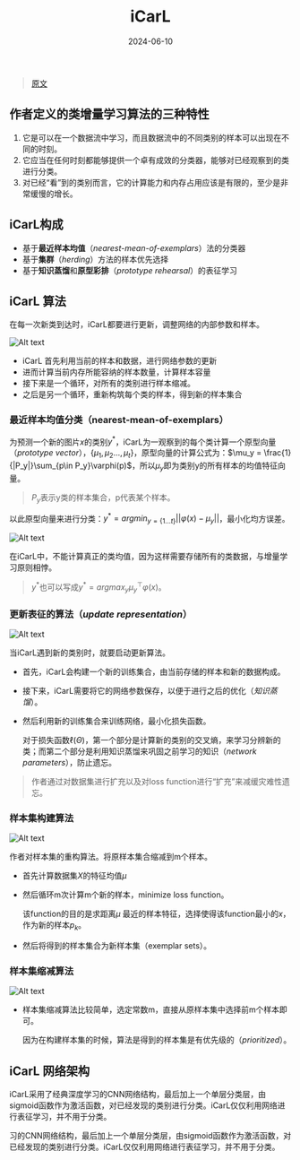 ﻿---
title: iCarL
summary: CVPR2017 | Replay data, NME, KD & Prototipical.
date: 2024-06-10
authors:
  - admin
tags:
  - Replay
  - continual learning
---
>[原文](https://arxiv.org/abs/1611.07725)
## 作者定义的类增量学习算法的三种特性

1. 它是可以在一个数据流中学习，而且数据流中的不同类别的样本可以出现在不同的时刻。
2. 它应当在任何时刻都能够提供一个卓有成效的分类器，能够对已经观察到的类进行分类。
3. 对已经“看”到的类别而言，它的计算能力和内存占用应该是有限的，至少是非常缓慢的增长。

## iCarL构成
- 基于**最近样本均值**（*nearest-mean-of-exemplars*）法的分类器
- 基于**集群**（*herding*）方法的样本优先选择
- 基于**知识蒸馏**和**原型彩排**（*prototype rehearsal*）的表征学习

## iCarL 算法

在每一次新类到达时，iCarL都要进行更新，调整网络的内部参数和样本。

![Alt text](/iCarL/image.png)


- iCarL 首先利用当前的样本和数据，进行网络参数的更新
- 进而计算当前内存所能容纳的样本数量，计算样本容量
- 接下来是一个循环，对所有的类别进行样本缩减。
- 之后是另一个循环，重新构筑每个类的样本，得到新的样本集合

### 最近样本均值分类（nearest-mean-of-exemplars）

为预测一个新的图片$x$的类别$y^*$，iCarL为一观察到的每个类计算一个原型向量（*prototype vector*），$\{\mu_1,\mu_2...,\mu_t\}$，原型向量的计算公式为：$\mu_y = \frac{1}{|P_y|}\sum_{p\in P_y}\varphi(p)$，所以$\mu_y$即为类别y的所有样本的均值特征向量。

> $P_y$表示y类的样本集合，p代表某个样本。

以此原型向量来进行分类：$y^* = argmin_{y=\{1...t\}}||\varphi(x)-\mu_y||$，最小化均方误差。

![Alt text](/iCarL/image-1.png)

在iCarL中，不能计算真正的类均值，因为这样需要存储所有的类数据，与增量学习原则相悖。

> $y^*$也可以写成$y^* = argmax_y\mu_y^\top\varphi(x)$。

### 更新表征的算法（*update representation*）

![Alt text](/iCarL/image-2.png)

当iCarL遇到新的类别时，就要启动更新算法。

- 首先，iCarL会构建一个新的训练集合，由当前存储的样本和新的数据构成。

- 接下来，iCarL需要将它的网络参数保存，以便于进行之后的优化（*知识蒸馏*）。

- 然后利用新的训练集合来训练网络，最小化损失函数。

  对于损失函数$\ell(\Theta)$，第一个部分是计算新的类别的交叉熵，来学习分辨新的类；而第二个部分是利用知识蒸馏来巩固之前学习的知识（*network parameters*），防止遗忘。

> 作者通过对数据集进行扩充以及对loss function进行“扩充”来减缓灾难性遗忘。

### 样本集构建算法

![Alt text](/iCarL/image-3.png)


作者对样本集的重构算法。将原样本集合缩减到m个样本。

- 首先计算数据集$X$的特征均值$\mu$

- 然后循环m次计算m个新的样本，minimize loss function。

  该function的目的是求距离$\mu$ 最近的样本特征，选择使得该function最小的$x$，作为新的样本$p_k$。

- 然后将得到的样本集合为新样本集（exemplar sets）。

### 样本集缩减算法

![Alt text](/iCarL/image-4.png)
- 样本集缩减算法比较简单，选定常数m，直接从原样本集中选择前m个样本即可。

  因为在构建样本集的时候，算法是得到的样本集是有优先级的（*prioritized*）。

## iCarL 网络架构

iCarL采用了经典深度学习的CNN网络结构，最后加上一个单层分类层，由sigmoid函数作为激活函数，对已经发现的类别进行分类。iCarL仅仅利用网络进行表征学习，并不用于分类。

习的CNN网络结构，最后加上一个单层分类层，由sigmoid函数作为激活函数，对已经发现的类别进行分类。iCarL仅仅利用网络进行表征学习，并不用于分类。

